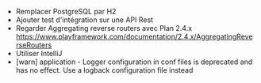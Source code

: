 - Remplacer PostgreSQL par H2
- Ajouter test d'intégration sur une API Rest
- Regarder Aggregating reverse routers avec Plan 2.4.x
https://www.playframework.com/documentation/2.4.x/AggregatingReverseRouters
- Utiliser IntelliJ
- [warn] application - Logger configuration in conf files is deprecated and has no effect. Use a logback configuration file instead
